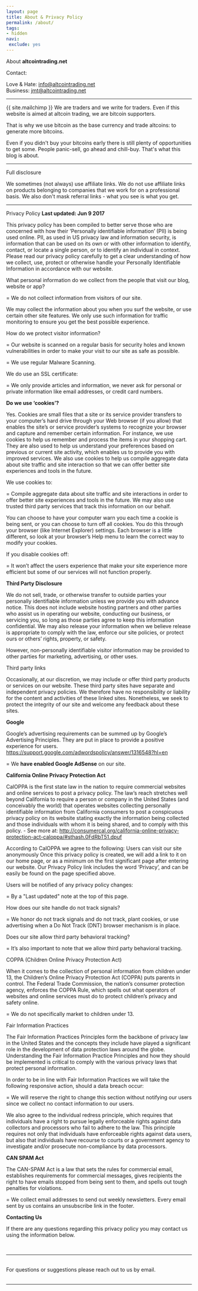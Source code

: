 ```yaml
---
layout: page
title: About & Privacy Policy
permalink: /about/
tags:
- hidden
navi:
 exclude: yes
---
```


About **altcointrading.net**

Contact:

Love & Hate: info@altcointrading.net<br>
Business: jmt@altcointrading.net

______________________________

{{ site.mailchimp }} We are traders and we write for traders. Even if this website is aimed at altcoin trading, we are bitcoin supporters.

That is why we use bitcoin as the base currency and trade altcoins: to generate more bitcoins.

Even if you didn't buy your bitcoins early there is still plenty of opportunities to get some. People panic-sell, go ahead and chill-buy. That's what this blog is about.


______________________________


Full disclosure

We sometimes (not always) use affiliate links. We do not use affiliate links on products belonging to companies that we work for on a professional basis. We also don't mask referral links - what you see is what you get.


______________________________


Privacy Policy **Last updated: Jun 9 2017**

This privacy policy has been compiled to better serve those who are concerned with how their ‘Personally identifiable information’ (PII) is being used online. PII, as used in US privacy law and information security, is information that can be used on its own or with other information to identify, contact, or locate a single person, or to identify an individual in context. Please read our privacy policy carefully to get a clear understanding of how we collect, use, protect or otherwise handle your Personally Identifiable Information in accordance with our website.

What personal information do we collect from the people that visit our blog, website or app?

= We do not collect information from visitors of our site.

We may collect the information about you when you surf the website, or use certain other site features. We only use such information for traffic monitoring to ensure you get the best possible experience.

How do we protect visitor information?

= Our website is scanned on a regular basis for security holes and known vulnerabilities in order to make your visit to our site as safe as possible.

= We use regular Malware Scanning.

We do use an SSL certificate:

= We only provide articles and information, we never ask for personal or private information like email addresses, or credit card numbers.

**Do we use ‘cookies’?**

Yes. Cookies are small files that a site or its service provider transfers to your computer’s hard drive through your Web browser (if you allow) that enables the site’s or service provider’s systems to recognize your browser and capture and remember certain information. For instance, we use cookies to help us remember and process the items in your shopping cart. They are also used to help us understand your preferences based on previous or current site activity, which enables us to provide you with improved services. We also use cookies to help us compile aggregate data about site traffic and site interaction so that we can offer better site experiences and tools in the future.

We use cookies to:

= Compile aggregate data about site traffic and site interactions in order to offer better site experiences and tools in the future. We may also use trusted third party services that track this information on our behalf.

You can choose to have your computer warn you each time a cookie is being sent, or you can choose to turn off all cookies. You do this through your browser (like Internet Explorer) settings. Each browser is a little different, so look at your browser’s Help menu to learn the correct way to modify your cookies.

If you disable cookies off:

= It won’t affect the users experience that make your site experience more efficient but some of our services will not function properly.

**Third Party Disclosure**

We do not sell, trade, or otherwise transfer to outside parties your personally identifiable information unless we provide you with advance notice. This does not include website hosting partners and other parties who assist us in operating our website, conducting our business, or servicing you, so long as those parties agree to keep this information confidential. We may also release your information when we believe release is appropriate to comply with the law, enforce our site policies, or protect ours or others’ rights, property, or safety.

However, non-personally identifiable visitor information may be provided to other parties for marketing, advertising, or other uses.

Third party links

Occasionally, at our discretion, we may include or offer third party products or services on our website. These third party sites have separate and independent privacy policies. We therefore have no responsibility or liability for the content and activities of these linked sites. Nonetheless, we seek to protect the integrity of our site and welcome any feedback about these sites.

**Google**

Google’s advertising requirements can be summed up by Google’s Advertising Principles. They are put in place to provide a positive experience for users. https://support.google.com/adwordspolicy/answer/1316548?hl=en

= We **have enabled Google AdSense** on our site.

**California Online Privacy Protection Act**

CalOPPA is the first state law in the nation to require commercial websites and online services to post a privacy policy. The law’s reach stretches well beyond California to require a person or company in the United States (and conceivably the world) that operates websites collecting personally identifiable information from California consumers to post a conspicuous privacy policy on its website stating exactly the information being collected and those individuals with whom it is being shared, and to comply with this policy. - See more at: http://consumercal.org/california-online-privacy-protection-act-caloppa/#sthash.0FdRbT51.dpuf

According to CalOPPA we agree to the following: Users can visit our site anonymously Once this privacy policy is created, we will add a link to it on our home page, or as a minimum on the first significant page after entering our website. Our Privacy Policy link includes the word ‘Privacy’, and can be easily be found on the page specified above.

Users will be notified of any privacy policy changes:

= By a "Last updated" note at the top of this page.

How does our site handle do not track signals?

= We honor do not track signals and do not track, plant cookies, or use advertising when a Do Not Track (DNT) browser mechanism is in place.

Does our site allow third party behavioral tracking?

= It’s also important to note that we allow third party behavioral tracking.

COPPA (Children Online Privacy Protection Act)

When it comes to the collection of personal information from children under 13, the Children’s Online Privacy Protection Act (COPPA) puts parents in control. The Federal Trade Commission, the nation’s consumer protection agency, enforces the COPPA Rule, which spells out what operators of websites and online services must do to protect children’s privacy and safety online.

= We do not specifically market to children under 13.

Fair Information Practices

The Fair Information Practices Principles form the backbone of privacy law in the United States and the concepts they include have played a significant role in the development of data protection laws around the globe. Understanding the Fair Information Practice Principles and how they should be implemented is critical to comply with the various privacy laws that protect personal information.

In order to be in line with Fair Information Practices we will take the following responsive action, should a data breach occur:

= We will reserve the right to change this section without notifying our users since we collect no contact information to our users.

We also agree to the individual redress principle, which requires that individuals have a right to pursue legally enforceable rights against data collectors and processors who fail to adhere to the law. This principle requires not only that individuals have enforceable rights against data users, but also that individuals have recourse to courts or a government agency to investigate and/or prosecute non-compliance by data processors.

**CAN SPAM Act**

The CAN-SPAM Act is a law that sets the rules for commercial email, establishes requirements for commercial messages, gives recipients the right to have emails stopped from being sent to them, and spells out tough penalties for violations.

= We collect email addresses to send out weekly newsletters. Every email sent by us contains an unsubscribe link in the footer.

**Contacting Us**

If there are any questions regarding this privacy policy you may contact us using the information below.


<br/>
<hr/>
<br/>
<span class="contacticon center">
	<a href="mailto:info@altcointrading.net"><i class="fa fa-envelope-square"></i></a>
	<a href="https://github.com/at-publishing" target="\_blank"><i class="fa fa-github-square"></i></a>
</span>

<div class="col three caption">
	For questions or suggestions please reach out to us by email.
</div>
<br/>
<hr/>
<br/>

